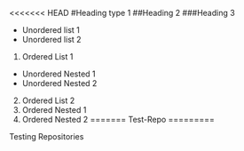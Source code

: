 <<<<<<< HEAD
#Heading type 1
##Heading 2
###Heading 3

* Unordered list 1
* Unordered list 2

1. Ordered List 1
  * Unordered Nested 1
  * Unordered Nested 2
2. Ordered List 2
  1. Ordered Nested 1
  2. Ordered Nested 2
=======
Test-Repo
=========

Testing Repositories